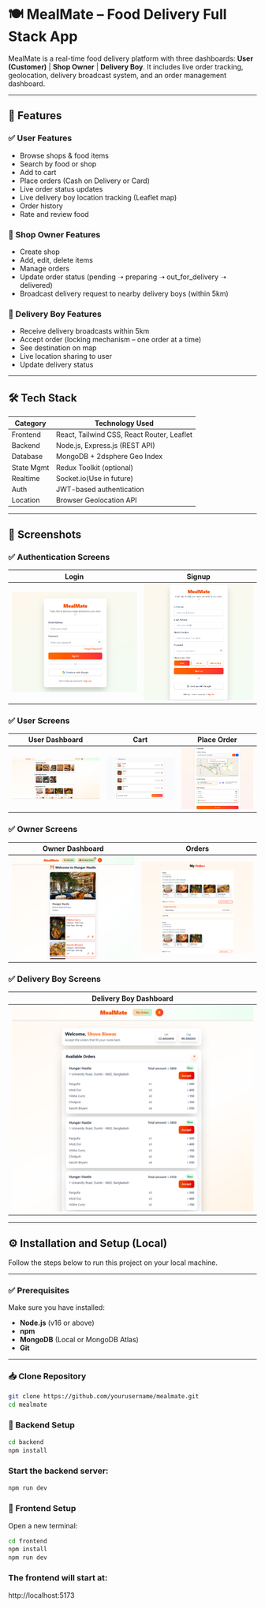 # 🍽️ MealMate – Food Delivery Full Stack App

MealMate is a real-time food delivery platform with three dashboards:
**User (Customer)** | **Shop Owner** | **Delivery Boy**.
It includes live order tracking, geolocation, delivery broadcast system, and an order management dashboard.

---

## 🚀 Features

### ✅ User Features
- Browse shops & food items
- Search by food or shop
- Add to cart
- Place orders (Cash on Delivery or Card)
- Live order status updates
- Live delivery boy location tracking (Leaflet map)
- Order history
- Rate and review food

### 🏪 Shop Owner Features
- Create shop
- Add, edit, delete items
- Manage orders
- Update order status (pending ➝ preparing ➝ out_for_delivery ➝ delivered)
- Broadcast delivery request to nearby delivery boys (within 5km)

### 🛵 Delivery Boy Features
- Receive delivery broadcasts within 5km
- Accept order (locking mechanism – one order at a time)
- See destination on map
- Live location sharing to user
- Update delivery status

---

## 🛠️ Tech Stack

| Category   | Technology Used |
|-------------|------------------|
| Frontend    | React, Tailwind CSS, React Router, Leaflet |
| Backend     | Node.js, Express.js (REST API) |
| Database    | MongoDB + 2dsphere Geo Index |
| State Mgmt  | Redux Toolkit (optional) |
| Realtime    | Socket.io(Use in future) |
| Auth        | JWT-based authentication |
| Location    | Browser Geolocation API |

---

## 📸 Screenshots

### ✅ Authentication Screens
| Login | Signup |
|-------|--------|
| ![Login](frontend/public/login.png) | ![Signup](frontend/public/signup.png) |

### ✅ User Screens
| User Dashboard | Cart | Place Order |
|----------------|------|--------------|
| ![User Dashboard](frontend/public/user.png) | ![Cart](frontend/public/cart.png) | ![Place Order](frontend/public/placeOrder.png) |

### ✅ Owner Screens
| Owner Dashboard | Orders |
|-----------------|--------|
| ![Owner Dashboard](frontend/public/Owner.png) | ![Order Management](frontend/public/order.png) |

### ✅ Delivery Boy Screens
| Delivery Boy Dashboard |
|------------------------|
| ![Delivery Boy](frontend/public/deliveryBoy.png) |

---

## ⚙️ Installation and Setup (Local)

Follow the steps below to run this project on your local machine.

---

### ✅ Prerequisites
Make sure you have installed:
- **Node.js** (v16 or above)
- **npm** 
- **MongoDB** (Local or MongoDB Atlas)
- **Git**

---

### 📥 Clone Repository
```bash
git clone https://github.com/yourusername/mealmate.git
cd mealmate
```
### 🔧 Backend Setup
```bash
cd backend
npm install
```

### Start the backend server:
```bash
npm run dev
```

### 🎨 Frontend Setup

Open a new terminal:
```bash
cd frontend
npm install
npm run dev
```


### The frontend will start at:

http://localhost:5173

